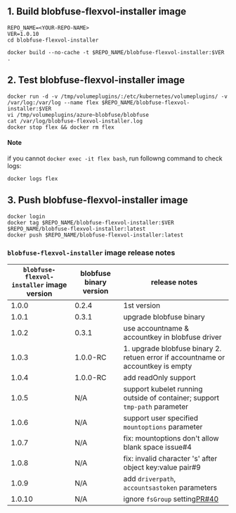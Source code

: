 ## 1. Build blobfuse-flexvol-installer image

```
REPO_NAME=<YOUR-REPO-NAME>
VER=1.0.10
cd blobfuse-flexvol-installer

docker build --no-cache -t $REPO_NAME/blobfuse-flexvol-installer:$VER .
```
## 2. Test blobfuse-flexvol-installer image
```
docker run -d -v /tmp/volumeplugins/:/etc/kubernetes/volumeplugins/ -v /var/log:/var/log --name flex $REPO_NAME/blobfuse-flexvol-installer:$VER
vi /tmp/volumeplugins/azure~blobfuse/blobfuse
cat /var/log/blobfuse-flexvol-installer.log
docker stop flex && docker rm flex
```

#### Note
if you cannot `docker exec -it flex bash`, run followng command to check logs:
```
docker logs flex
```

## 3. Push blobfuse-flexvol-installer image
```
docker login
docker tag $REPO_NAME/blobfuse-flexvol-installer:$VER $REPO_NAME/blobfuse-flexvol-installer:latest
docker push $REPO_NAME/blobfuse-flexvol-installer:latest
```

### `blobfuse-flexvol-installer` image release notes
| `blobfuse-flexvol-installer` image version | blobfuse binary version | release notes |
| ---- | ---- | ---- |
| 1.0.0 | 0.2.4 | 1st version  |
| 1.0.1 | 0.3.1 |  upgrade blobfuse binary |
| 1.0.2 | 0.3.1 |  use accountname & accountkey in blobfuse driver |
| 1.0.3 | 1.0.0-RC |  1. upgrade blobfuse binary 2. retuen error if accountname or accountkey is empty|
| 1.0.4 | 1.0.0-RC |  add readOnly support|
| 1.0.5 | N/A | support kubelet running outside of container; support `tmp-path` parameter|
| 1.0.6 | N/A | support user specified `mountoptions` parameter|
| 1.0.7 | N/A | fix: mountoptions don't allow blank space issue#4 |
| 1.0.8 | N/A | fix: invalid character 's' after object key:value pair#9 |
| 1.0.9 | N/A | add `driverpath`, `accountsastoken` parameters |
| 1.0.10 | N/A | ignore `fsGroup` setting[PR#40](https://github.com/Azure/kubernetes-volume-drivers/pull/40) |
